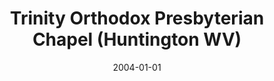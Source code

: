 ---
date: &id001 2004-01-01
end_date: null
location:
  address: null
  city: Huntington
  state: WV
minister:
- end: 2009-01-01
  name: Boone Leigh
  start: 2007-01-01
  type: Organizing Pastor
- end: 2015-01-01
  name: David Robbins
  start: 2010-01-01
  type: Organizing Pastor
ministers:
- Boone Leigh
- David Robbins
name: Trinity Orthodox Presbyterian Chapel
names: null
origination_date: *id001
raw_data: "WEST VIRGINIA Huntingont\nTrinity Orthodox Presbyterian Chapel (2004\u2013\
  2015)\nOrg. Pastors: Boone Leigh, 2007\u20139\nDavid Robbins, 2010\u201315"
received_from: null
states:
- WV
status:
  active: false
  end_date: 2015-01-01
  reason: null
  received_from: null
  withdrawal_to: null
title: Trinity Orthodox Presbyterian Chapel (Huntington WV)
year_established:
- 2004

---